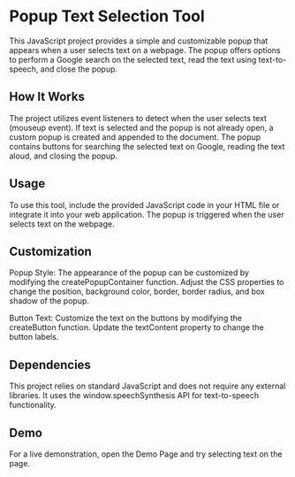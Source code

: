 # Popup Text Selection Tool
This JavaScript project provides a simple and customizable popup that appears when a user selects text on a webpage. The popup offers options to perform a Google search on the selected text, read the text using text-to-speech, and close the popup.

## How It Works
The project utilizes event listeners to detect when the user selects text (mouseup event). If text is selected and the popup is not already open, a custom popup is created and appended to the document. The popup contains buttons for searching the selected text on Google, reading the text aloud, and closing the popup.

## Usage
To use this tool, include the provided JavaScript code in your HTML file or integrate it into your web application. The popup is triggered when the user selects text on the webpage.

## Customization
Popup Style: The appearance of the popup can be customized by modifying the createPopupContainer function. Adjust the CSS properties to change the position, background color, border, border radius, and box shadow of the popup.

Button Text: Customize the text on the buttons by modifying the createButton function. Update the textContent property to change the button labels.

## Dependencies
This project relies on standard JavaScript and does not require any external libraries. It uses the window.speechSynthesis API for text-to-speech functionality.

## Demo
For a live demonstration, open the Demo Page and try selecting text on the page.
